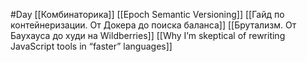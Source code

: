#Day 
[[Комбинаторика]]
[[Epoch Semantic Versioning]]
[[Гайд по контейнеризации. От Докера до поиска баланса]]
[[Брутализм. От Баухауса до худи на Wildberries]]
[[Why I’m skeptical of rewriting JavaScript tools in “faster” languages]]